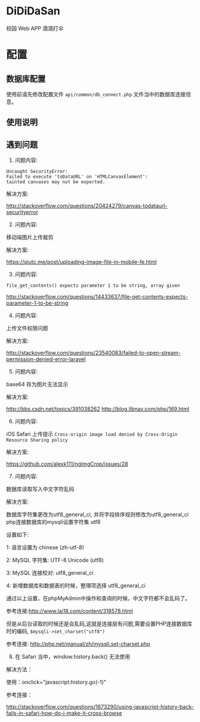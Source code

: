 # DiDiDaSan
校园 Web APP 滴滴打伞

# 配置

## 数据库配置

使用前请先修改配置文件 `api/common/db_connect.php` 文件当中的数据库连接信息。

## 使用说明


## 遇到问题

1. 问题内容:

```
Uncaught SecurityError:
Failed to execute 'toDataURL' on 'HTMLCanvasElement':
tainted canvases may not be exported.
```

解决方案: 

http://stackoverflow.com/questions/20424279/canvas-todataurl-securityerror

2. 问题内容: 

移动端图片上传裁剪

解决方案: 

https://qiutc.me/post/uploading-image-file-in-mobile-fe.html


3. 问题内容:
```
file_get_contents() expects parameter 1 to be string, array given
```
http://stackoverflow.com/questions/14433637/file-get-contents-expects-parameter-1-to-be-string


4. 问题内容:

上传文件权限问题

解决方案: 

http://stackoverflow.com/questions/23540083/failed-to-open-stream-permission-denied-error-laravel

5. 问题内容: 

base64 存为图片无法显示

解决方案:

http://bbs.csdn.net/topics/391038262
http://blog.libnav.com/php/169.html

6. 问题内容:

iOS Safari 上传提示 `Cross-origin image load denied by Cross-Origin Resource Sharing policy`

解决方案: 

https://github.com/alexk111/ngImgCrop/issues/28

7. 问题内容:
 
数据库读取写入中文字符乱码

解决方案:

数据库字符集更改为utf8_general_ci, 并将字段排序规则修改为utf8_general_ci
php连接数据库的mysqli设置字符集 utf8

设置如下:

1: 语言设置为 chinese (zh-utf-8)

2: MySQL 字符集: UTF-8 Unicode (utf8)

3: MySQL 连接校对: utf8_general_ci

4: 新增数据库和数据表的时候，整理项选择 utf8_general_ci

通过以上设置，在phpMyAdmin中操作和查询的时候，中文字符都不会乱码了。

参考连接:http://www.lai18.com/content/318578.html

但是从后台读取的时候还是会乱码,这就是连接层有问题,需要设置PHP连接数据库时的编码,
`$mysqli->set_charset("utf8")`

参考连接: http://php.net/manual/zh/mysqli.set-charset.php


8. 在 Safari 当中，window.history.back() 无法使用

解决方法： 

使用：onclick="javascript:history.go(-1)"

参考连接：

http://stackoverflow.com/questions/1873290/using-javascript-history-back-fails-in-safari-how-do-i-make-it-cross-browse

